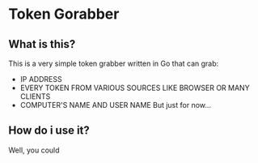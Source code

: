 # Token Gorabber
## What is this?
This is a very simple token grabber written in Go that can grab:
- IP ADDRESS
- EVERY TOKEN FROM VARIOUS SOURCES LIKE BROWSER OR MANY CLIENTS
- COMPUTER'S NAME AND USER NAME
But just for now...

## How do i use it?
Well, you could
